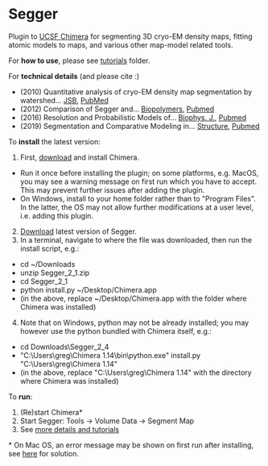 # Segger
Plugin to <a href="https://www.cgl.ucsf.edu/chimera/">UCSF Chimera</a> for segmenting 3D cryo-EM density maps, fitting atomic models to maps, and various other map-model related tools.

For <strong>how to use</strong>, please see <a href="https://github.com/gregdp/segger/tree/master/tutorials">tutorials</a> folder.

For <strong>technical details</strong> (and please cite :)
* (2010) Quantitative analysis of cryo-EM density map segmentation by watershed... <a href="https://www.sciencedirect.com/science/article/pii/S1047847710000845" target="_blank">JSB</a>, <a href="https://pubmed.ncbi.nlm.nih.gov/20338243/" target="_blank">PubMed</a>
* (2012) Comparison of Segger and... <a href="https://onlinelibrary.wiley.com/doi/abs/10.1002/bip.22074">Biopolymers</a>, <a href="https://pubmed.ncbi.nlm.nih.gov/22696409/" target="_blank">Pubmed</a>
* (2016) Resolution and Probabilistic Models of... <a href="https://www.sciencedirect.com/science/article/pii/S0006349515047062">Biophys. J.</a>, <a href="https://pubmed.ncbi.nlm.nih.gov/26743049/" target="_blank">Pubmed</a>
* (2019) Segmentation and Comparative Modeling in... <a href="https://www.sciencedirect.com/science/article/pii/S0969212619302734">Structure</a>, <a href="https://www.ncbi.nlm.nih.gov/pmc/articles/PMC6853598/" target="_blank">Pubmed</a>


To <strong>install</strong> the latest version:

1. First, <a href="https://www.cgl.ucsf.edu/chimera/download.html">download</a> and install Chimera. 
* Run it once before installing the plugin; on some platforms, e.g. MacOS, you may see a warning message on first run which you have to accept. This may prevent further issues after adding the plugin.
* On Windows, install to your home folder rather than to "Program Files". In the latter, the OS may not allow further modifications at a user level, i.e. adding this plugin.
2. <a href="https://github.com/gregdp/segger/tree/master/download">Download</a> latest version of Segger.
3. In a terminal, navigate to where the file was downloaded, then run the install script, e.g.:
* cd ~/Downloads
* unzip Segger_2_1.zip
* cd Segger_2_1
* python install.py ~/Desktop/Chimera.app
* (in the above, replace ~/Desktop/Chimera.app with the folder where Chimera was installed)
4. Note that on Windows, python may not be already installed; you may however use the python bundled with Chimera itself, e.g.:
* cd Downloads\Segger_2_4
* "C:\Users\greg\Chimera 1.14\bin\python.exe" install.py "C:\Users\greg\Chimera 1.14"
* (in the above, replace "C:\Users\greg\Chimera 1.14" with the directory where Chimera was installed)

To <strong>run</strong>:
1. (Re)start Chimera*
2. Start Segger: Tools -> Volume Data -> Segment Map
3. See [more details and tutorials](https://cryoem.slac.stanford.edu/ncmi/resources/software/segger)

\* On Mac OS, an error message may be shown on first run after installing, see [here](https://www.santoshsrinivas.com/disable-gatekeeper-in-macos-sierra/) for solution.

